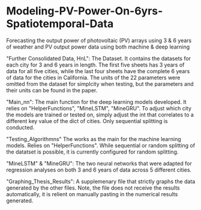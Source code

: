 # Modeling-PV-Power-On-6yrs-Spatiotemporal-Data
Forecasting the output power of photovoltaic (PV) arrays using 3 &amp; 6 years of weather and PV output power data using both machine &amp; deep learning

"Further Consolidated Data, HnL":
The Dataset. It contains the datasets for each city for 3 and 6 years in length. The first five sheets has 3 years of data for all five cities, while the last four sheets have the complete 6 years of data for the cities in California. The units of the 22 parameters were omitted from the dataset for simplcity when testing, but the parameters and their units can be found in the paper.

"Main_nn":
The main function for the deep learning models developed. It relies on "HelperFunctions", "MineLSTM", "MineGRU". To adjust which city the models are trained or tested on, simply adjust the int that correlates to a different key value of the dict of cities. Only sequential splitting is conducted.

"Testing_Algorithmns"
The works as the main for the machine learning models. Relies on "HelperFunctions". While sequential or random splitting of the datatset is possible, it is currently configured for random splitting.

"MineLSTM" & "MineGRU":
The two neural networks that were adapted for regression analyses on both 3 and 6 years of data across 5 different cities.

"Graphing_Thesis_Results":
A supplemenary file that strictly graphs the data generated by the other files. Note, the file does not receive the results automatically, it is relient on manually pasting in the numerical results generated.

